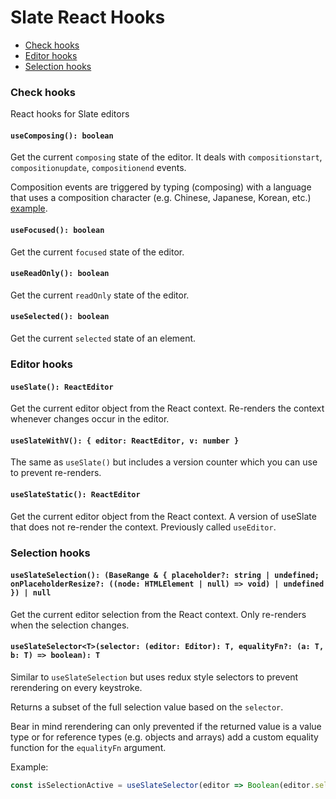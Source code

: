 # Slate React Hooks

- [Check hooks](hooks.md#check-hooks)
- [Editor hooks](hooks.md#editor-hooks)
- [Selection hooks](hooks.md#selection-hooks)

### Check hooks

React hooks for Slate editors

#### `useComposing(): boolean`

Get the current `composing` state of the editor. It deals with `compositionstart`, `compositionupdate`, `compositionend` events. 

Composition events are triggered by typing (composing) with a language that uses a composition character (e.g. Chinese, Japanese, Korean, etc.) [example](https://en.wikipedia.org/wiki/Input_method#/media/File:Typing_%EC%9E%88%EC%8A%B5%EB%8B%88%EB%8B%A4_in_Dubeolsik_keyboard_layout.gif).

#### `useFocused(): boolean`

Get the current `focused` state of the editor.

#### `useReadOnly(): boolean`

Get the current `readOnly` state of the editor.

#### `useSelected(): boolean`

Get the current `selected` state of an element.

### Editor hooks

#### `useSlate(): ReactEditor`

Get the current editor object from the React context. Re-renders the context whenever changes occur in the editor.

#### `useSlateWithV(): { editor: ReactEditor, v: number }`

The same as `useSlate()` but includes a version counter which you can use to prevent re-renders.

#### `useSlateStatic(): ReactEditor`

Get the current editor object from the React context. A version of useSlate that does not re-render the context. Previously called `useEditor`.

### Selection hooks

#### `useSlateSelection(): (BaseRange & { placeholder?: string | undefined; onPlaceholderResize?: ((node: HTMLElement | null) => void) | undefined }) | null`

Get the current editor selection from the React context. Only re-renders when the selection changes.

#### `useSlateSelector<T>(selector: (editor: Editor): T, equalityFn?: (a: T, b: T) => boolean): T`

Similar to `useSlateSelection` but uses redux style selectors to prevent rerendering on every keystroke.

Returns a subset of the full selection value based on the `selector`.

Bear in mind rerendering can only prevented if the returned value is a value type or for reference types (e.g. objects and arrays) add a custom equality function for the `equalityFn` argument.

Example:

```typescript
const isSelectionActive = useSlateSelector(editor => Boolean(editor.selection))
```
